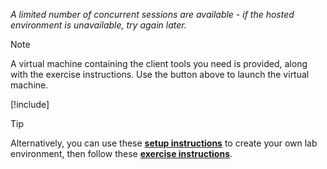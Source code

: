 
 *A limited number of concurrent sessions are available - if the hosted environment is unavailable, try again later.*

> [!NOTE]
> A virtual machine containing the client tools you need is provided, along with the exercise instructions. Use the button above to launch the virtual machine.

[!include[](../../../power-bi/includes/access-lab.md)]

> [!TIP]
> Alternatively, you can use these [**setup instructions**]( https://microsoftlearning.github.io/PL-300-Microsoft-Power-BI-Data-Analyst/Instructions/Labs/00-setup.html) to create your own lab environment, then follow these [**exercise instructions**]( https://microsoftlearning.github.io/PL-300-Microsoft-Power-BI-Data-Analyst/Instructions/Labs/03-configure-data-model-in-power-bi-desktop.html).
